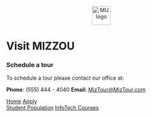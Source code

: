 <p align="center">
  <img width="50" src="https://upload.wikimedia.org/wikipedia/commons/4/4a/University_of_Missouri_logo.svg" alt="MU logo">
</p>

# Visit MIZZOU

<h3>
Schedule a tour 
</h3>

To schedule a tour please contact our office at:

**Phone**: (555) 444 - 4040
**Email:** MizTour@MizTour.com




[Home](./README.md)
[Apply](./Apply.md)  
[Student Population](./StudentPop.md) 
[InfoTech Courses](./ITcourse.md) 
